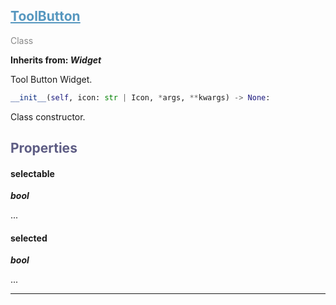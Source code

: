 

## <h2 style="color: #5697bf;"><u>ToolButton</u></h2>

<span style="color: #888;">Class</span>

**Inherits from: _Widget_**

Tool Button Widget.

```python
__init__(self, icon: str | Icon, *args, **kwargs) -> None:
```

Class constructor.

### <h2 style="color: #5e5d84;">Properties</h2>

#### selectable

**_bool_**

...

#### selected

**_bool_**

...

---